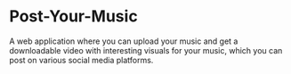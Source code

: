 # Post-Your-Music
A web application where you can upload your music and get a downloadable video with interesting visuals for your music, which you can post on various social media platforms.
